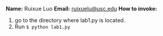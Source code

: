 **Name:** Ruixue Luo
**Email:** ruixuelu@usc.edu
**How to invoke:** 
1. go to the directory where lab1.py is located. 
2. Run `$ python lab1.py`